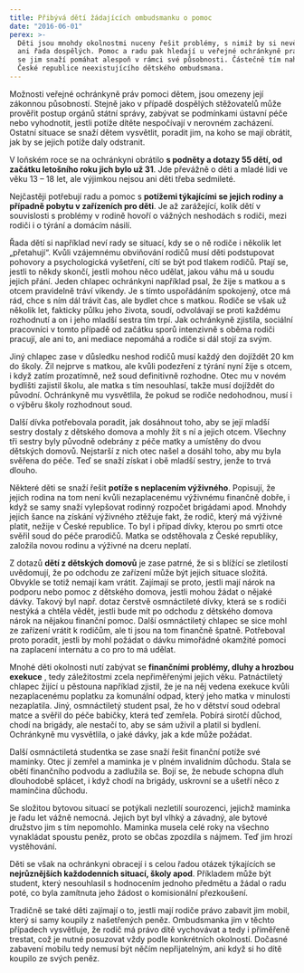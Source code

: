 ```yaml
---
title: Přibývá dětí žádajících ombudsmanku o pomoc
date: "2016-06-01"
perex: >-
  Děti jsou mnohdy okolnostmi nuceny řešit problémy, s nimiž by si nevěděla rady
  ani řada dospělých. Pomoc a radu pak hledají u veřejné ochránkyně práv, která
  se jim snaží pomáhat alespoň v rámci své působnosti. Částečně tím nahrazuje v
  České republice neexistujícího dětského ombudsmana.
---
```




Možnosti veřejné ochránkyně práv pomoci dětem, jsou omezeny její zákonnou působností. Stejně jako v případě dospělých stěžovatelů může prověřit postup orgánů státní správy, zabývat se podmínkami ústavní péče nebo vyhodnotit, jestli potíže dítěte nespočívají v nerovném zacházení. Ostatní situace se snaží dětem vysvětlit, poradit jim, na koho se mají obrátit, jak by se jejich potíže daly odstranit. 



V loňském roce se na ochránkyni obrátilo **s podněty a dotazy 55 dětí, od začátku letošního roku jich bylo už 31**. Jde převážně o děti a mladé lidi ve věku 13 – 18 let, ale výjimkou nejsou ani děti třeba sedmileté. 



Nejčastěji potřebují radu a pomoc s **potížemi týkajícími se jejich rodiny a případně pobytu v zařízeních pro děti**. Je až zarážející, kolik dětí v souvislosti s problémy v rodině hovoří o vážných neshodách s rodiči, mezi rodiči i o týrání a domácím násilí. 



Řada dětí si například neví rady se situací, kdy se o ně rodiče i několik let „přetahují“. Kvůli vzájemnému obviňování rodičů musí děti podstupovat pohovory a psychologická vyšetření, cítí se být pod tlakem rodičů. Ptají se, jestli to někdy skončí, jestli mohou něco udělat, jakou váhu má u soudu jejich přání. Jeden chlapec ochránkyni například psal, že žije s matkou a s otcem pravidelně tráví víkendy. Je s tímto uspořádáním spokojený, otce má rád, chce s ním dál trávit čas, ale bydlet chce s matkou. Rodiče se však už několik let, fakticky půlku jeho života, soudí, odvolávají se proti každému rozhodnutí a on i jeho mladší sestra tím trpí. Jak ochránkyně zjistila, sociální pracovníci v tomto případě od začátku sporů intenzivně s oběma rodiči pracují, ale ani to, ani mediace nepomáhá a rodiče si dál stojí za svým. 



Jiný chlapec zase v důsledku neshod rodičů musí každý den dojíždět 20 km do školy. Žil nejprve s matkou, ale kvůli podezření z týrání nyní žije s otcem, i když zatím prozatímně, než soud definitivně rozhodne. Otec mu v novém bydlišti zajistil školu, ale matka s tím nesouhlasí, takže musí dojíždět do původní. Ochránkyně mu vysvětlila, že pokud se rodiče nedohodnou, musí i o výběru školy rozhodnout soud.



Další dívka potřebovala poradit, jak dosáhnout toho, aby se její mladší sestry dostaly z dětského domova a mohly žít s ní a jejich otcem. Všechny tři sestry byly původně odebrány z péče matky a umístěny do dvou dětských domovů. Nejstarší z nich otec našel a dosáhl toho, aby mu byla svěřena do péče. Teď se snaží získat i obě mladší sestry, jenže to trvá dlouho.



Některé děti se snaží řešit **potíže s neplacením výživného**. Popisují, že jejich rodina na tom není kvůli nezaplacenému výživnému finančně dobře, i když se samy snaží vylepšovat rodinný rozpočet brigádami apod. Mnohdy jejich šance na získání výživného ztěžuje fakt, že rodič, který má výživné platit, nežije v České republice. To byl i případ dívky, kterou po smrti otce svěřil soud do péče prarodičů. Matka se odstěhovala z České republiky, založila novou rodinu a výživné na dceru neplatí. 



Z dotazů **dětí z dětských domovů** je zase patrné, že si s blížící se zletilostí uvědomují, že po odchodu ze zařízení může být jejich situace složitá. Obvykle se totiž nemají kam vrátit. Zajímají se proto, jestli mají nárok na podporu nebo pomoc z dětského domova, jestli mohou žádat o nějaké dávky. Takový byl např. dotaz čerstvě osmnáctileté dívky, která se s rodiči nestýká a chtěla vědět, jestli bude mít po odchodu z dětského domova nárok na nějakou finanční pomoc. Další osmnáctiletý chlapec se sice mohl ze zařízení vrátit k rodičům, ale ti jsou na tom finančně špatně. Potřeboval proto poradit, jestli by mohl požádat o dávku mimořádné okamžité pomoci na zaplacení internátu a co pro to má udělat.



Mnohé děti okolnosti nutí zabývat se **finančními problémy, dluhy a hrozbou exekuce** , tedy záležitostmi zcela nepřiměřenými jejich věku. Patnáctiletý chlapec žijící u pěstouna například zjistil, že je na něj vedena exekuce kvůli nezaplacenému poplatku za komunální odpad, který jeho matka v minulosti nezaplatila. Jiný, osmnáctiletý student psal, že ho v dětství soud odebral matce a svěřil do péče babičky, která teď zemřela. Pobírá sirotčí důchod, chodí na brigády, ale nestačí to, aby se sám uživil a platil si bydlení. Ochránkyně mu vysvětlila, o jaké dávky, jak a kde může požádat. 



Další osmnáctiletá studentka se zase snaží řešit finanční potíže své maminky. Otec jí zemřel a maminka je v plném invalidním důchodu. Stala se obětí finančního podvodu a zadlužila se. Bojí se, že nebude schopna dluh dlouhodobě splácet, i když chodí na brigády, uskrovní se a ušetří něco z maminčina důchodu. 



Se složitou bytovou situací se potýkali nezletilí sourozenci, jejichž maminka je řadu let vážně nemocná. Jejich byt byl vlhký a závadný, ale bytové družstvo jim s tím nepomohlo. Maminka musela celé roky na všechno vynakládat spoustu peněz, proto se občas zpozdila s nájmem. Teď jim hrozí vystěhování.



Děti se však na ochránkyni obracejí i s celou řadou otázek týkajících se **nejrůznějších každodenních situací, školy apod**. Příkladem může být student, který nesouhlasil s hodnocením jednoho předmětu a žádal o radu poté, co byla zamítnuta jeho žádost o komisionální přezkoušení. 



Tradičně se také děti zajímají o to, jestli mají rodiče právo zabavit jim mobil, který si samy koupily z našetřených peněz. Ombudsmanka jim v těchto případech vysvětluje, že rodič má právo dítě vychovávat a tedy i přiměřeně trestat, což je nutné posuzovat vždy podle konkrétních okolností. Dočasné zabavení mobilu tedy nemusí být něčím nepřijatelným, ani když si ho dítě koupilo ze svých peněz.










